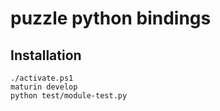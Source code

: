 # puzzle python bindings

## Installation

```shell
./activate.ps1
maturin develop
python test/module-test.py
```